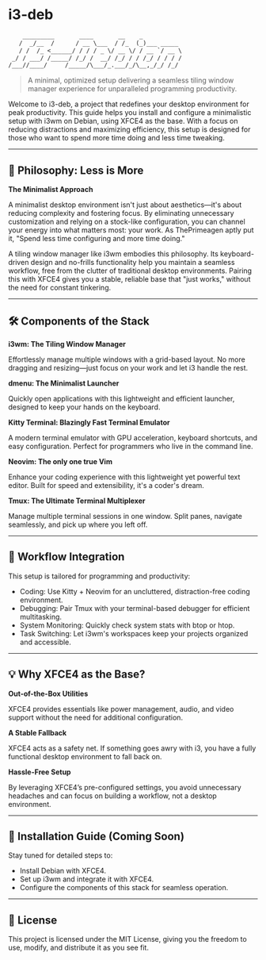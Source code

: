 # i3-deb

```txt
    _________       ____       __    _           
   /  _/__  /      / __ \___  / /_  (_)___ _____ 
   / /  /_ <______/ / / / _ \/ __ \/ / __ `/ __ \
 _/ / ___/ /_____/ /_/ /  __/ /_/ / / /_/ / / / /
/___//____/     /_____/\___/_.___/_/\__,_/_/ /_/ 
```
> A minimal, optimized setup delivering a seamless tiling window manager experience for unparalleled programming productivity.

Welcome to i3-deb, a project that redefines your desktop environment for peak productivity. This guide helps you install and configure a minimalistic setup with i3wm on Debian, using XFCE4 as the base. With a focus on reducing distractions and maximizing efficiency, this setup is designed for those who want to spend more time doing and less time tweaking.

---

## 📖 Philosophy: Less is More

**The Minimalist Approach**

A minimalist desktop environment isn't just about aesthetics—it's about reducing complexity and fostering focus. By eliminating unnecessary customization and relying on a stock-like configuration, you can channel your energy into what matters most: your work. As ThePrimeagen aptly put it, "Spend less time configuring and more time doing."

A tiling window manager like i3wm embodies this philosophy. Its keyboard-driven design and no-frills functionality help you maintain a seamless workflow, free from the clutter of traditional desktop environments. Pairing this with XFCE4 gives you a stable, reliable base that "just works," without the need for constant tinkering.

---

## 🛠️ Components of the Stack

**i3wm: The Tiling Window Manager**

Effortlessly manage multiple windows with a grid-based layout. No more dragging and resizing—just focus on your work and let i3 handle the rest.

**dmenu: The Minimalist Launcher**

Quickly open applications with this lightweight and efficient launcher, designed to keep your hands on the keyboard.

**Kitty Terminal: Blazingly Fast Terminal Emulator**

A modern terminal emulator with GPU acceleration, keyboard shortcuts, and easy configuration. Perfect for programmers who live in the command line.

**Neovim: The only one true Vim**

Enhance your coding experience with this lightweight yet powerful text editor. Built for speed and extensibility, it's a coder's dream.

**Tmux: The Ultimate Terminal Multiplexer**

Manage multiple terminal sessions in one window. Split panes, navigate seamlessly, and pick up where you left off.

---

## 🔄 Workflow Integration

This setup is tailored for programming and productivity:

- Coding: Use Kitty + Neovim for an uncluttered, distraction-free coding environment.
- Debugging: Pair Tmux with your terminal-based debugger for efficient multitasking.
- System Monitoring: Quickly check system stats with btop or htop.
- Task Switching: Let i3wm's workspaces keep your projects organized and accessible.

---

## 💡 Why XFCE4 as the Base?

**Out-of-the-Box Utilities**

XFCE4 provides essentials like power management, audio, and video support without the need for additional configuration.

**A Stable Fallback**

XFCE4 acts as a safety net. If something goes awry with i3, you have a fully functional desktop environment to fall back on.

**Hassle-Free Setup**

By leveraging XFCE4’s pre-configured settings, you avoid unnecessary headaches and can focus on building a workflow, not a desktop environment.

---

## 🚀 Installation Guide (Coming Soon)

Stay tuned for detailed steps to:

- Install Debian with XFCE4.
- Set up i3wm and integrate it with XFCE4.
- Configure the components of this stack for seamless operation.

---

## 📜 License

This project is licensed under the MIT License, giving you the freedom to use, modify, and distribute it as you see fit.
